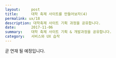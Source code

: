 ```yaml
---
layout:     post
title:      대학 축제 사이트를 만들어보자(4)
permalink: ux/18
description: 대학축제 사이트 기획 과정을 공유합니다.
date:       2017-11-06
summary:    대학 축제 사이트 기획 & 개발과정을 공유합니다.
category: 	서비스와 UX 습작
---
```


곧 연재 될 예정입니다.